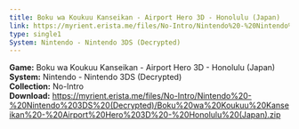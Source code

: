 ```yaml
---
title: Boku wa Koukuu Kanseikan - Airport Hero 3D - Honolulu (Japan)
link: https://myrient.erista.me/files/No-Intro/Nintendo%20-%20Nintendo%203DS%20(Decrypted)/Boku%20wa%20Koukuu%20Kanseikan%20-%20Airport%20Hero%203D%20-%20Honolulu%20(Japan).zip
type: single1
System: Nintendo - Nintendo 3DS (Decrypted)
---
```

<b>Game:</b> Boku wa Koukuu Kanseikan - Airport Hero 3D - Honolulu (Japan)<br>
<b>System:</b> Nintendo - Nintendo 3DS (Decrypted)<br>
<b>Collection:</b> No-Intro<br>
<b>Download:</b> https://myrient.erista.me/files/No-Intro/Nintendo%20-%20Nintendo%203DS%20(Decrypted)/Boku%20wa%20Koukuu%20Kanseikan%20-%20Airport%20Hero%203D%20-%20Honolulu%20(Japan).zip